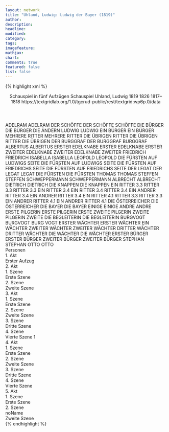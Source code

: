 ```yaml
---
layout: network
title: "Uhland, Ludwig: Ludwig der Bayer (1819)"
author:
description:
headline:
modified:
category:
tags:
imagefeature: 
mathjax: 
chart: 
comments: true
featured: false
list: false
---
```

{% highlight xml %}
<?xml-model href="https://raw.githubusercontent.com/DLiNa/project/master/rules/lina.rnc"?><?xml-model href="https://raw.githubusercontent.com/DLiNa/project/master/rules/lina.sch"?>
<play xmlns="http://lina.digital">
  <header>
    <title>Ludwig der Bayer</title>
    <subtitle>Schauspiel in fünf Aufzügen</subtitle>
    <genretitle>Schauspiel</genretitle>
    <author>Uhland, Ludwig</author>
    <date type="print">1819</date>
    <date type="premiere">1826</date>
    <date type="written" when="1818">1817–1818</date>
    <source>https://textgridlab.org/1.0/tgcrud-public/rest/textgrid:wp6p.0/data</source>
  </header>
  <personae>
    <character>
      <name>ADELRAM</name>
      <alias xml:id="adelram">
        <name>ADELRAM</name>
      </alias>
    </character>
    <character>
      <name>DER SCHÖFFE</name>
      <alias xml:id="der_schöffe">
        <name>DER SCHÖFFE</name>
      </alias>
      <alias xml:id="schöffe">
        <name>SCHÖFFE</name>
      </alias>
    </character>
    <character>
      <name>DIE BÜRGER</name>
      <alias xml:id="die_bürger">
        <name>DIE BÜRGER</name>
      </alias>
      <alias xml:id="die_ändern">
        <name>DIE ÄNDERN</name>
      </alias>
    </character>
    <character>
      <name>LUDWIG</name>
      <alias xml:id="ludwig">
        <name>LUDWIG</name>
      </alias>
    </character>
    <character>
      <name>EIN BÜRGER</name>
      <alias xml:id="ein_bürger">
        <name>EIN BÜRGER</name>
      </alias>
    </character>
    <character>
      <name>MEHRERE RITTER</name>
      <alias xml:id="mehrere_ritter">
        <name>MEHRERE RITTER</name>
      </alias>
    </character>
    <character>
      <name>DIE ÜBRIGEN RITTER</name>
      <alias xml:id="die_übrigen_ritter">
        <name>DIE ÜBRIGEN RITTER</name>
      </alias>
      <alias xml:id="die_übrigen">
        <name>DIE ÜBRIGEN</name>
      </alias>
    </character>
    <character>
      <name>DER BURGGRAF</name>
      <alias xml:id="der_burggraf">
        <name>DER BURGGRAF</name>
      </alias>
      <alias xml:id="burggraf">
        <name>BURGGRAF</name>
      </alias>
    </character>
    <character>
      <name>ALBERTUS</name>
      <alias xml:id="albertus">
        <name>ALBERTUS</name>
      </alias>
    </character>
    <character>
      <name>ERSTER EDELKNABE</name>
      <alias xml:id="erster_edelknabe">
        <name>ERSTER EDELKNABE</name>
      </alias>
      <alias xml:id="erster">
        <name>ERSTER</name>
      </alias>
    </character>
    <character>
      <name>ZWEITER EDELKNABE</name>
      <alias xml:id="zweiter_edelknabe">
        <name>ZWEITER EDELKNABE</name>
      </alias>
      <alias xml:id="zweiter">
        <name>ZWEITER</name>
      </alias>
    </character>
    <character>
      <name>FRIEDRICH</name>
      <alias xml:id="friedrich">
        <name>FRIEDRICH</name>
      </alias>
    </character>
    <character>
      <name>ISABELLA</name>
      <alias xml:id="isabella">
        <name>ISABELLA</name>
      </alias>
    </character>
    <character>
      <name>LEOPOLD</name>
      <alias xml:id="leopold">
        <name>LEOPOLD</name>
      </alias>
    </character>
    <character>
      <name>DIE FÜRSTEN AUF LUDWIGS SEITE</name>
      <alias xml:id="die_fürsten_auf_ludwigs_seite">
        <name>DIE FÜRSTEN AUF LUDWIGS SEITE</name>
      </alias>
    </character>
    <character>
      <name>DIE FÜRSTEN AUF FRIEDRICHS SEITE</name>
      <alias xml:id="die_fürsten_auf_friedrichs_seite">
        <name>DIE FÜRSTEN AUF FRIEDRICHS SEITE</name>
      </alias>
    </character>
    <character>
      <name>DER LEGAT</name>
      <alias xml:id="der_legat">
        <name>DER LEGAT</name>
      </alias>
      <alias xml:id="legat">
        <name>LEGAT</name>
      </alias>
    </character>
    <character>
      <name>DIE FÜRSTEN</name>
      <alias xml:id="die_fürsten">
        <name>DIE FÜRSTEN</name>
      </alias>
    </character>
    <character>
      <name>THOMAS</name>
      <alias xml:id="thomas">
        <name>THOMAS</name>
      </alias>
    </character>
    <character>
      <name>STEFFEN</name>
      <alias xml:id="steffen">
        <name>STEFFEN</name>
      </alias>
    </character>
    <character>
      <name>SCHWEPPERMANN</name>
      <alias xml:id="schweppermann">
        <name>SCHWEPPERMANN</name>
      </alias>
    </character>
    <character>
      <name>ALBRECHT</name>
      <alias xml:id="albrecht">
        <name>ALBRECHT</name>
      </alias>
    </character>
    <character>
      <name>DIETRICH</name>
      <alias xml:id="dietrich">
        <name>DIETRICH</name>
      </alias>
    </character>
    <character>
      <name>DIE KNAPPEN</name>
      <alias xml:id="die_knappen">
        <name>DIE KNAPPEN</name>
      </alias>
    </character>
    <character>
      <name>EIN RITTER 3.3</name>
      <alias xml:id="ritter_3.3">
        <name>RITTER 3.3</name>
      </alias>
    	<alias xml:id="ein_ritter_3.3">
    		<name>RITTER 3.3</name>
    	</alias>
    </character>
    <character>
      <name>EIN RITTER 3.4</name>
      <alias xml:id="ein_ritter_3.4">
        <name>EIN RITTER 3.4</name>
      </alias>
      <alias xml:id="ritter_3.4">
        <name>RITTER 3.4</name>
      </alias>
    </character>
    <character>
      <name>EIN ANDRER RITTER 3.4</name>
      <alias xml:id="ein_andrer_ritter_3.4">
        <name>EIN ANDRER RITTER 3.4</name>
      </alias>
    </character>
  	<character>
  		<name>EIN RITTER 4.1</name>
  		<alias xml:id="ritter_4.1">
  			<name>RITTER 3.3</name>
  		</alias>
  		<alias xml:id="ein_ritter_4.1">
  			<name>RITTER 3.3</name>
  		</alias>
  	</character>
  	<character>
  		<name>EIN ANDRER RITTER 4.1</name>
  		<alias xml:id="ein_andrer_ritter_4.1">
  			<name>EIN ANDRER RITTER 4.1</name>
  		</alias>
  	</character>
    <character>
      <name>DIE ÖSTERREICHER</name>
      <alias xml:id="die_österreicher">
        <name>DIE ÖSTERREICHER</name>
      </alias>
    </character>
    <character>
      <name>DIE BAYER</name>
      <alias xml:id="die_bayer">
        <name>DIE BAYER</name>
      </alias>
    </character>
    <character>
      <name>EINIGE</name>
      <alias xml:id="einige">
        <name>EINIGE</name>
      </alias>
    </character>
    <character>
      <name>ANDRE</name>
      <alias xml:id="andre">
        <name>ANDRE</name>
      </alias>
    </character>
    <character>
      <name>ERSTE PILGERIN</name>
      <alias xml:id="erste_pilgerin">
        <name>ERSTE PILGERIN</name>
      </alias>
      <alias xml:id="erste">
        <name>ERSTE</name>
      </alias>
    </character>
    <character>
      <name>ZWEITE PILGERIN</name>
      <alias xml:id="zweite_pilgerin">
        <name>ZWEITE PILGERIN</name>
      </alias>
      <alias xml:id="zweite">
        <name>ZWEITE</name>
      </alias>
    </character>
    <character>
      <name>DIE BEGLEITERIN</name>
      <alias xml:id="die_begleiterin">
        <name>DIE BEGLEITERIN</name>
      </alias>
    </character>
    <character>
      <name>BURGVOGT</name>
      <alias xml:id="burgvogt">
        <name>BURGVOGT</name>
      </alias>
      <alias xml:id="burg_vogt">
        <name>BURG VOGT</name>
      </alias>
    </character>
    <character>
      <name>ERSTER WÄCHTER</name>
      <alias xml:id="erster_wächter">
        <name>ERSTER WÄCHTER</name>
      </alias>
      <alias xml:id="ein_wächter">
        <name>EIN WÄCHTER</name>
      </alias>
    </character>
    <character>
      <name>ZWEITER WÄCHTER</name>
      <alias xml:id="zweiter_wächter">
        <name>ZWEITER WÄCHTER</name>
      </alias>
    </character>
    <character>
      <name>DRITTER WÄCHTER</name>
      <alias xml:id="dritter_wächter">
        <name>DRITTER WÄCHTER</name>
      </alias>
    </character>
    <character>
      <name>DIE WÄCHTER</name>
      <alias xml:id="die_wächter">
        <name>DIE WÄCHTER</name>
      </alias>
    </character>
    <character>
      <name>ERSTER BÜRGER</name>
      <alias xml:id="erster_bürger">
        <name>ERSTER BÜRGER</name>
      </alias>
    </character>
    <character>
      <name>ZWEITER BÜRGER</name>
      <alias xml:id="zweiter_bürger">
        <name>ZWEITER BÜRGER</name>
      </alias>
    </character>
    <character>
      <name>STEPHAN</name>
      <alias xml:id="stephan">
        <name>STEPHAN</name>
      </alias>
    </character>
    <character>
      <name>OTTO</name>
      <alias xml:id="otto">
        <name>OTTO</name>
      </alias>
    </character>
  </personae>
  <text>
    <div>
      <head>Personen</head>
    </div>
    <div>
      <head>1. Akt</head>
      <div>
        <head>Erster Aufzug</head>
        <sp who="#adelram">
          <amount n="13" unit="speech_acts"/>
          <amount n="309" unit="words"/>
          <amount n="46" unit="lines"/>
          <amount n="1751" unit="chars"/>
        </sp>
        <sp who="#der_schöffe">
          <amount n="2" unit="speech_acts"/>
          <amount n="48" unit="words"/>
          <amount n="6" unit="lines"/>
          <amount n="244" unit="chars"/>
        </sp>
        <sp who="#schöffe">
          <amount n="6" unit="speech_acts"/>
          <amount n="149" unit="words"/>
          <amount n="22" unit="lines"/>
          <amount n="822" unit="chars"/>
        </sp>
        <sp who="#die_bürger #ein_bürger">
          <amount n="2" unit="speech_acts"/>
          <amount n="16" unit="words"/>
          <amount n="3" unit="lines"/>
          <amount n="89" unit="chars"/>
        </sp>
        <sp who="#ludwig">
          <amount n="15" unit="speech_acts"/>
          <amount n="1224" unit="words"/>
          <amount n="171" unit="lines"/>
          <amount n="6714" unit="chars"/>
        </sp>
        <sp who="#ein_bürger">
          <amount n="1" unit="speech_acts"/>
          <amount n="3" unit="words"/>
          <amount n="1" unit="lines"/>
          <amount n="12" unit="chars"/>
        </sp>
        <sp who="#mehrere_ritter">
          <amount n="1" unit="speech_acts"/>
          <amount n="2" unit="words"/>
          <amount n="1" unit="lines"/>
          <amount n="11" unit="chars"/>
        </sp>
        <sp who="#die_übrigen">
          <amount n="1" unit="speech_acts"/>
          <amount n="3" unit="words"/>
          <amount n="1" unit="lines"/>
          <amount n="16" unit="chars"/>
        </sp>
        <sp who="#die_übrigen_ritter">
          <amount n="1" unit="speech_acts"/>
          <amount n="5" unit="words"/>
          <amount n="1" unit="lines"/>
          <amount n="19" unit="chars"/>
        </sp>
        <sp who="#der_burggraf">
          <amount n="1" unit="speech_acts"/>
          <amount n="24" unit="words"/>
          <amount n="4" unit="lines"/>
          <amount n="133" unit="chars"/>
        </sp>
        <sp who="#burggraf">
          <amount n="7" unit="speech_acts"/>
          <amount n="470" unit="words"/>
          <amount n="67" unit="lines"/>
          <amount n="2616" unit="chars"/>
        </sp>
      </div>
    </div>
    <div>
      <head>2. Akt</head>
      <div>
        <head>1. Szene</head>
        <div>
          <head>Erste Szene</head>
          <sp who="#albertus">
            <amount n="7" unit="speech_acts"/>
            <amount n="491" unit="words"/>
            <amount n="71" unit="lines"/>
            <amount n="2712" unit="chars"/>
          </sp>
          <sp who="#erster_edelknabe">
            <amount n="1" unit="speech_acts"/>
            <amount n="4" unit="words"/>
            <amount n="1" unit="lines"/>
            <amount n="21" unit="chars"/>
          </sp>
          <sp who="#zweiter_edelknabe">
            <amount n="2" unit="speech_acts"/>
            <amount n="28" unit="words"/>
            <amount n="5" unit="lines"/>
            <amount n="173" unit="chars"/>
          </sp>
          <sp who="#erster">
            <amount n="4" unit="speech_acts"/>
            <amount n="48" unit="words"/>
            <amount n="8" unit="lines"/>
            <amount n="275" unit="chars"/>
          </sp>
          <sp who="#zweiter">
            <amount n="2" unit="speech_acts"/>
            <amount n="42" unit="words"/>
            <amount n="6" unit="lines"/>
            <amount n="238" unit="chars"/>
          </sp>
          <sp who="#friedrich">
            <amount n="12" unit="speech_acts"/>
            <amount n="308" unit="words"/>
            <amount n="49" unit="lines"/>
            <amount n="1708" unit="chars"/>
          </sp>
          <sp who="#erster_edelknabe #zweiter_edelknabe">
            <amount n="1" unit="speech_acts"/>
            <amount n="2" unit="words"/>
            <amount n="1" unit="lines"/>
            <amount n="11" unit="chars"/>
          </sp>
          <sp who="#isabella">
            <amount n="5" unit="speech_acts"/>
            <amount n="212" unit="words"/>
            <amount n="30" unit="lines"/>
            <amount n="1136" unit="chars"/>
          </sp>
          <sp who="#leopold">
            <amount n="8" unit="speech_acts"/>
            <amount n="380" unit="words"/>
            <amount n="55" unit="lines"/>
            <amount n="2076" unit="chars"/>
          </sp>
        </div>
      </div>
      <div>
        <head>2. Szene</head>
        <div>
          <head>Zweite Szene</head>
          <sp who="#ludwig">
            <amount n="11" unit="speech_acts"/>
            <amount n="487" unit="words"/>
            <amount n="66" unit="lines"/>
            <amount n="2596" unit="chars"/>
          </sp>
          <sp who="#friedrich">
            <amount n="9" unit="speech_acts"/>
            <amount n="233" unit="words"/>
            <amount n="31" unit="lines"/>
            <amount n="1253" unit="chars"/>
          </sp>
          <sp who="#die_fürsten_auf_ludwigs_seite">
            <amount n="1" unit="speech_acts"/>
            <amount n="7" unit="words"/>
            <amount n="1" unit="lines"/>
            <amount n="44" unit="chars"/>
          </sp>
          <sp who="#leopold">
            <amount n="1" unit="speech_acts"/>
            <amount n="42" unit="words"/>
            <amount n="5" unit="lines"/>
            <amount n="208" unit="chars"/>
          </sp>
          <sp who="#die_fürsten_auf_friedrichs_seite">
            <amount n="1" unit="speech_acts"/>
            <amount n="7" unit="words"/>
            <amount n="1" unit="lines"/>
            <amount n="41" unit="chars"/>
          </sp>
          <sp who="#der_legat">
            <amount n="1" unit="speech_acts"/>
            <amount n="99" unit="words"/>
            <amount n="15" unit="lines"/>
            <amount n="605" unit="chars"/>
          </sp>
          <sp who="#die_fürsten">
            <amount n="1" unit="speech_acts"/>
            <amount n="9" unit="words"/>
            <amount n="1" unit="lines"/>
            <amount n="41" unit="chars"/>
          </sp>
          <sp who="#legat">
            <amount n="1" unit="speech_acts"/>
            <amount n="8" unit="words"/>
            <amount n="1" unit="lines"/>
            <amount n="39" unit="chars"/>
          </sp>
        </div>
      </div>
    </div>
    <div>
      <head>3. Akt</head>
      <div>
        <head>1. Szene</head>
        <div>
          <head>Erste Szene</head>
          <sp who="#thomas">
            <amount n="17" unit="speech_acts"/>
            <amount n="439" unit="words"/>
            <amount n="66" unit="lines"/>
            <amount n="2350" unit="chars"/>
          </sp>
          <sp who="#steffen">
            <amount n="17" unit="speech_acts"/>
            <amount n="193" unit="words"/>
            <amount n="34" unit="lines"/>
            <amount n="1041" unit="chars"/>
          </sp>
          <sp who="#ludwig">
            <amount n="7" unit="speech_acts"/>
            <amount n="280" unit="words"/>
            <amount n="40" unit="lines"/>
            <amount n="1548" unit="chars"/>
          </sp>
          <sp who="#schweppermann">
            <amount n="5" unit="speech_acts"/>
            <amount n="64" unit="words"/>
            <amount n="10" unit="lines"/>
            <amount n="370" unit="chars"/>
          </sp>
          <sp who="#burggraf">
            <amount n="2" unit="speech_acts"/>
            <amount n="134" unit="words"/>
            <amount n="20" unit="lines"/>
            <amount n="749" unit="chars"/>
          </sp>
          <sp who="#albrecht">
            <amount n="3" unit="speech_acts"/>
            <amount n="24" unit="words"/>
            <amount n="6" unit="lines"/>
            <amount n="139" unit="chars"/>
          </sp>
        </div>
      </div>
      <div>
        <head>2. Szene</head>
        <div>
          <head>Zweite Szene</head>
          <sp who="#friedrich">
            <amount n="16" unit="speech_acts"/>
            <amount n="659" unit="words"/>
            <amount n="94" unit="lines"/>
            <amount n="3521" unit="chars"/>
          </sp>
          <sp who="#dietrich">
            <amount n="10" unit="speech_acts"/>
            <amount n="368" unit="words"/>
            <amount n="52" unit="lines"/>
            <amount n="1964" unit="chars"/>
          </sp>
          <sp who="#die_knappen">
            <amount n="5" unit="speech_acts"/>
            <amount n="19" unit="words"/>
            <amount n="5" unit="lines"/>
            <amount n="110" unit="chars"/>
          </sp>
        </div>
      </div>
      <div>
        <head>3. Szene</head>
        <div>
          <head>Dritte Szene</head>
          <sp who="#schweppermann">
            <amount n="7" unit="speech_acts"/>
            <amount n="448" unit="words"/>
            <amount n="60" unit="lines"/>
            <amount n="2406" unit="chars"/>
          </sp>
          <sp who="#albrecht">
            <amount n="2" unit="speech_acts"/>
            <amount n="4" unit="words"/>
            <amount n="2" unit="lines"/>
            <amount n="21" unit="chars"/>
          </sp>
          <sp who="#ein_ritter_3.3">
            <amount n="1" unit="speech_acts"/>
            <amount n="35" unit="words"/>
            <amount n="6" unit="lines"/>
            <amount n="195" unit="chars"/>
          </sp>
          <sp who="#adelram">
            <amount n="2" unit="speech_acts"/>
            <amount n="55" unit="words"/>
            <amount n="8" unit="lines"/>
            <amount n="296" unit="chars"/>
          </sp>
          <sp who="#ritter_3.3">
            <amount n="1" unit="speech_acts"/>
            <amount n="14" unit="words"/>
            <amount n="2" unit="lines"/>
            <amount n="74" unit="chars"/>
          </sp>
        </div>
      </div>
      <div>
        <head>4. Szene</head>
        <div>
          <head>Vierte Szene                                                                                                                     1</head>
          <sp who="#friedrich">
            <amount n="9" unit="speech_acts"/>
            <amount n="84" unit="words"/>
            <amount n="14" unit="lines"/>
            <amount n="503" unit="chars"/>
          </sp>
          <sp who="#albrecht">
            <amount n="4" unit="speech_acts"/>
            <amount n="33" unit="words"/>
            <amount n="5" unit="lines"/>
            <amount n="163" unit="chars"/>
          </sp>
          <sp who="#ein_ritter_4.1">
            <amount n="2" unit="speech_acts"/>
            <amount n="19" unit="words"/>
            <amount n="3" unit="lines"/>
            <amount n="124" unit="chars"/>
          </sp>
          <sp who="#ritter_4.1">
            <amount n="1" unit="speech_acts"/>
            <amount n="22" unit="words"/>
            <amount n="3" unit="lines"/>
            <amount n="104" unit="chars"/>
          </sp>
          <sp who="#ein_andrer_ritter_4.1">
            <amount n="1" unit="speech_acts"/>
            <amount n="15" unit="words"/>
            <amount n="2" unit="lines"/>
            <amount n="80" unit="chars"/>
          </sp>
          <sp who="#adelram">
            <amount n="2" unit="speech_acts"/>
            <amount n="15" unit="words"/>
            <amount n="3" unit="lines"/>
            <amount n="67" unit="chars"/>
          </sp>
          <sp who="#die_österreicher">
            <amount n="1" unit="speech_acts"/>
            <amount n="5" unit="words"/>
            <amount n="1" unit="lines"/>
            <amount n="26" unit="chars"/>
          </sp>
          <sp who="#die_bayer">
            <amount n="3" unit="speech_acts"/>
            <amount n="9" unit="words"/>
            <amount n="3" unit="lines"/>
            <amount n="47" unit="chars"/>
          </sp>
          <sp who="#der_burggraf">
            <amount n="1" unit="speech_acts"/>
            <amount n="8" unit="words"/>
            <amount n="1" unit="lines"/>
            <amount n="39" unit="chars"/>
          </sp>
          <sp who="#schweppermann">
            <amount n="4" unit="speech_acts"/>
            <amount n="64" unit="words"/>
            <amount n="10" unit="lines"/>
            <amount n="354" unit="chars"/>
          </sp>
          <sp who="#thomas">
            <amount n="1" unit="speech_acts"/>
            <amount n="24" unit="words"/>
            <amount n="4" unit="lines"/>
            <amount n="138" unit="chars"/>
          </sp>
          <sp who="#ludwig">
            <amount n="4" unit="speech_acts"/>
            <amount n="67" unit="words"/>
            <amount n="12" unit="lines"/>
            <amount n="403" unit="chars"/>
          </sp>
          <sp who="#einige">
            <amount n="1" unit="speech_acts"/>
            <amount n="1" unit="words"/>
            <amount n="1" unit="lines"/>
            <amount n="4" unit="chars"/>
          </sp>
          <sp who="#andre">
            <amount n="1" unit="speech_acts"/>
            <amount n="2" unit="words"/>
            <amount n="1" unit="lines"/>
            <amount n="10" unit="chars"/>
          </sp>
          <sp who="#burggraf">
            <amount n="1" unit="speech_acts"/>
            <amount n="5" unit="words"/>
            <amount n="1" unit="lines"/>
            <amount n="29" unit="chars"/>
          </sp>
        </div>
      </div>
    </div>
    <div>
      <head>4. Akt</head>
      <div>
        <head>1. Szene</head>
        <div>
          <head>Erste Szene</head>
          <sp who="#erste_pilgerin">
            <amount n="1" unit="speech_acts"/>
            <amount n="93" unit="words"/>
            <amount n="13" unit="lines"/>
            <amount n="500" unit="chars"/>
          </sp>
          <sp who="#zweite_pilgerin">
            <amount n="2" unit="speech_acts"/>
            <amount n="5" unit="words"/>
            <amount n="2" unit="lines"/>
            <amount n="30" unit="chars"/>
          </sp>
          <sp who="#erste">
            <amount n="1" unit="speech_acts"/>
            <amount n="53" unit="words"/>
            <amount n="8" unit="lines"/>
            <amount n="311" unit="chars"/>
          </sp>
          <sp who="#zweite">
            <amount n="1" unit="speech_acts"/>
            <amount n="2" unit="words"/>
            <amount n="1" unit="lines"/>
            <amount n="14" unit="chars"/>
          </sp>
          <sp who="#leopold">
            <amount n="9" unit="speech_acts"/>
            <amount n="464" unit="words"/>
            <amount n="64" unit="lines"/>
            <amount n="2519" unit="chars"/>
          </sp>
          <sp who="#isabella">
            <amount n="5" unit="speech_acts"/>
            <amount n="367" unit="words"/>
            <amount n="52" unit="lines"/>
            <amount n="1993" unit="chars"/>
          </sp>
          <sp who="#die_begleiterin">
            <amount n="2" unit="speech_acts"/>
            <amount n="4" unit="words"/>
            <amount n="2" unit="lines"/>
            <amount n="26" unit="chars"/>
          </sp>
          <sp who="#albertus">
            <amount n="2" unit="speech_acts"/>
            <amount n="35" unit="words"/>
            <amount n="6" unit="lines"/>
            <amount n="205" unit="chars"/>
          </sp>
        </div>
      </div>
      <div>
        <head>2. Szene</head>
        <div>
          <head>Zweite Szene</head>
          <sp who="#ludwig">
            <amount n="7" unit="speech_acts"/>
            <amount n="391" unit="words"/>
            <amount n="54" unit="lines"/>
            <amount n="2065" unit="chars"/>
          </sp>
          <sp who="#burggraf">
            <amount n="3" unit="speech_acts"/>
            <amount n="252" unit="words"/>
            <amount n="35" unit="lines"/>
            <amount n="1416" unit="chars"/>
          </sp>
          <sp who="#albrecht">
            <amount n="3" unit="speech_acts"/>
            <amount n="353" unit="words"/>
            <amount n="46" unit="lines"/>
            <amount n="1829" unit="chars"/>
          </sp>
        </div>
      </div>
      <div>
        <head>3. Szene</head>
        <div>
          <head>Dritte Szene</head>
          <sp who="#burgvogt">
            <amount n="9" unit="speech_acts"/>
            <amount n="122" unit="words"/>
            <amount n="19" unit="lines"/>
            <amount n="683" unit="chars"/>
          </sp>
          <sp who="#erster_wächter">
            <amount n="2" unit="speech_acts"/>
            <amount n="13" unit="words"/>
            <amount n="2" unit="lines"/>
            <amount n="66" unit="chars"/>
          </sp>
          <sp who="#zweiter_wächter">
            <amount n="1" unit="speech_acts"/>
            <amount n="4" unit="words"/>
            <amount n="1" unit="lines"/>
            <amount n="21" unit="chars"/>
          </sp>
          <sp who="#dritter_wächter">
            <amount n="1" unit="speech_acts"/>
            <amount n="6" unit="words"/>
            <amount n="1" unit="lines"/>
            <amount n="29" unit="chars"/>
          </sp>
          <sp who="#friedrich">
            <amount n="13" unit="speech_acts"/>
            <amount n="260" unit="words"/>
            <amount n="41" unit="lines"/>
            <amount n="1370" unit="chars"/>
          </sp>
          <sp who="#albertus">
            <amount n="8" unit="speech_acts"/>
            <amount n="217" unit="words"/>
            <amount n="31" unit="lines"/>
            <amount n="1139" unit="chars"/>
          </sp>
          <sp who="#die_wächter #erster_wächter #zweiter_wächter #dritter_wächter">
            <amount n="3" unit="speech_acts"/>
            <amount n="12" unit="words"/>
            <amount n="4" unit="lines"/>
            <amount n="70" unit="chars"/>
          </sp>
          <sp who="#albrecht">
            <amount n="6" unit="speech_acts"/>
            <amount n="64" unit="words"/>
            <amount n="10" unit="lines"/>
            <amount n="334" unit="chars"/>
          </sp>
          <sp who="#ein_wächter">
            <amount n="2" unit="speech_acts"/>
            <amount n="7" unit="words"/>
            <amount n="2" unit="lines"/>
            <amount n="49" unit="chars"/>
          </sp>
          <sp who="#burg_vogt">
            <amount n="1" unit="speech_acts"/>
            <amount n="58" unit="words"/>
            <amount n="8" unit="lines"/>
            <amount n="311" unit="chars"/>
          </sp>
        </div>
      </div>
      <div>
        <head>4. Szene</head>
        <div>
          <head>Vierte Szene</head>
          <sp who="#burggraf">
            <amount n="1" unit="speech_acts"/>
            <amount n="21" unit="words"/>
            <amount n="3" unit="lines"/>
            <amount n="116" unit="chars"/>
          </sp>
          <sp who="#ludwig">
            <amount n="10" unit="speech_acts"/>
            <amount n="577" unit="words"/>
            <amount n="84" unit="lines"/>
            <amount n="3087" unit="chars"/>
          </sp>
          <sp who="#friedrich">
            <amount n="9" unit="speech_acts"/>
            <amount n="244" unit="words"/>
            <amount n="36" unit="lines"/>
            <amount n="1316" unit="chars"/>
          </sp>
        </div>
      </div>
    </div>
    <div>
      <head>5. Akt</head>
      <div>
        <head>1. Szene</head>
        <div>
          <head>Erste Szene</head>
          <sp who="#isabella">
            <amount n="9" unit="speech_acts"/>
            <amount n="347" unit="words"/>
            <amount n="49" unit="lines"/>
            <amount n="1858" unit="chars"/>
          </sp>
          <sp who="#friedrich">
            <amount n="18" unit="speech_acts"/>
            <amount n="663" unit="words"/>
            <amount n="96" unit="lines"/>
            <amount n="3632" unit="chars"/>
          </sp>
          <sp who="#leopold">
            <amount n="8" unit="speech_acts"/>
            <amount n="520" unit="words"/>
            <amount n="71" unit="lines"/>
            <amount n="2807" unit="chars"/>
          </sp>
          <sp who="#legat">
            <amount n="4" unit="speech_acts"/>
            <amount n="240" unit="words"/>
            <amount n="36" unit="lines"/>
            <amount n="1429" unit="chars"/>
          </sp>
        </div>
      </div>
      <div>
        <head>2. Szene</head>
        <div>
          <head>noName</head>
          <div>
            <head>Zweite Szene</head>
            <sp who="#ludwig">
              <amount n="10" unit="speech_acts"/>
              <amount n="876" unit="words"/>
              <amount n="121" unit="lines"/>
              <amount n="4698" unit="chars"/>
            </sp>
            <sp who="#erster_bürger">
              <amount n="1" unit="speech_acts"/>
              <amount n="79" unit="words"/>
              <amount n="12" unit="lines"/>
              <amount n="445" unit="chars"/>
            </sp>
            <sp who="#zweiter_bürger">
              <amount n="1" unit="speech_acts"/>
              <amount n="15" unit="words"/>
              <amount n="3" unit="lines"/>
              <amount n="94" unit="chars"/>
            </sp>
            <sp who="#erster_bürger">
              <amount n="3" unit="speech_acts"/>
              <amount n="78" unit="words"/>
              <amount n="12" unit="lines"/>
              <amount n="416" unit="chars"/>
            </sp>
            <sp who="#zweiter_bürger">
              <amount n="2" unit="speech_acts"/>
              <amount n="19" unit="words"/>
              <amount n="4" unit="lines"/>
              <amount n="92" unit="chars"/>
            </sp>
            <sp who="#die_ändern">
              <amount n="1" unit="speech_acts"/>
              <amount n="7" unit="words"/>
              <amount n="1" unit="lines"/>
              <amount n="38" unit="chars"/>
            </sp>
            <sp who="#die_bürger #erster_bürger #zweiter_bürger">
              <amount n="1" unit="speech_acts"/>
              <amount n="3" unit="words"/>
              <amount n="1" unit="lines"/>
              <amount n="17" unit="chars"/>
            </sp>
            <sp who="#albrecht">
              <amount n="2" unit="speech_acts"/>
              <amount n="46" unit="words"/>
              <amount n="6" unit="lines"/>
              <amount n="233" unit="chars"/>
            </sp>
            <sp who="#stephan">
              <amount n="1" unit="speech_acts"/>
              <amount n="21" unit="words"/>
              <amount n="3" unit="lines"/>
              <amount n="108" unit="chars"/>
            </sp>
            <sp who="#otto">
              <amount n="1" unit="speech_acts"/>
              <amount n="9" unit="words"/>
              <amount n="1" unit="lines"/>
              <amount n="45" unit="chars"/>
            </sp>
            <sp who="#albrecht #stephan #otto">
              <amount n="1" unit="speech_acts"/>
              <amount n="3" unit="words"/>
              <amount n="1" unit="lines"/>
              <amount n="12" unit="chars"/>
            </sp>
            <sp who="#friedrich">
              <amount n="6" unit="speech_acts"/>
              <amount n="221" unit="words"/>
              <amount n="34" unit="lines"/>
              <amount n="1221" unit="chars"/>
            </sp>
          </div>
        </div>
      </div>
    </div>
  </text>
</play>
{% endhighlight %}